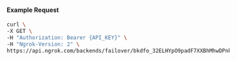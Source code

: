 <!-- Code generated for API Clients. DO NOT EDIT. -->

#### Example Request

```bash
curl \
-X GET \
-H "Authorization: Bearer {API_KEY}" \
-H "Ngrok-Version: 2" \
https://api.ngrok.com/backends/failover/bkdfo_32ELHYpO9padF7XXBhMhwDPnkxI
```
